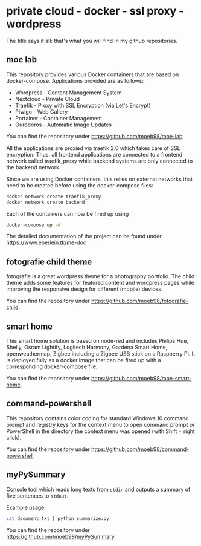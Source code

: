 # private cloud - docker - ssl proxy - wordpress

The title says it all:
that's what you will find in my github repositories.

## moe lab

This repository provides
various Docker containers that are based on docker-compose.
Applications provided are as follows:

- Wordpress - Content Management System
- Nextcloud - Private Cloud
- Traefik - Proxy with SSL Encryption (via Let's Encrypt)
- Piwigo - Web Gallery
- Portainer - Container Management
- Ouroboros - Automatic Image Updates

You can find the repository under
<https://github.com/moeb98/moe-lab>.

All the applications are proxied via traefik 2.0 which takes care
of SSL encryption. Thus, all frontend applications are connected
to a frontend network called traefik_proxy while backend systems
are only connected to the backend network.

Since we are using Docker containers, this relies on external
networks that need to be created before using the docker-compose
files:

```bash
docker network create traefik_proxy
docker network create backend
```

Each of the containers can now be fired up using

```bash
docker-compose up -d
```

The detailed documentation of the project can be found under
<https://www.eberlein.tk/me-doc>

## fotografie child theme

fotografie is a great wordpress theme for a photography portfolio.
The child theme
adds some features for featured content and wordpress pages while
improving the responsive design for different (mobile) devices.

You can find the repository under
<https://github.com/moeb98/fotografie-child>.

## smart home

This smart home solution is based on node-red and includes Philips
Hue, Shelly, Osram Lightify, Logitech Harmony, Gardena Smart Home,
openweathermap, Zigbee including a Zigbee USB stick on a Raspberry
Pi. It is deployed fully as a docker image that can be fired up
with a corresponding docker-compose file.

You can find the repository under
<https://github.com/moeb98/moe-smart-home>.

## command-powershell

This repository contains color coding for standard Windows 10
command prompt and registry keys for the context menu to open command
prompt or PowerShell in the directory the context menu was opened
(with Shift + right click).

You can find the repository under
<https://github.com/moeb98/command-powershell>

## myPySummary

Console tool which reads long texts from `stdin` and outputs a summary
of five sentences to `stdout`.

Example usage:

```bash
cat document.txt | python summarize.py
```

You can find the repository under
<https://github.com/moeb98/myPySummary>.
